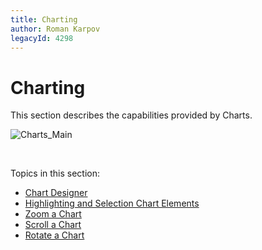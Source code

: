 ```yaml
---
title: Charting
author: Roman Karpov
legacyId: 4298
---
```

# Charting
This section describes the capabilities provided by Charts.

![Charts_Main](../images/img9057.png)

&nbsp;

Topics in this section:
* [Chart Designer](charting/chart-designer.md)
* [Highlighting and Selection Chart Elements](charting/highlighting-and-selection-chart-elements.md)
* [Zoom a Chart](charting/zoom-a-chart.md)
* [Scroll a Chart](charting/scroll-a-chart.md)
* [Rotate a Chart](charting/rotate-a-chart.md)